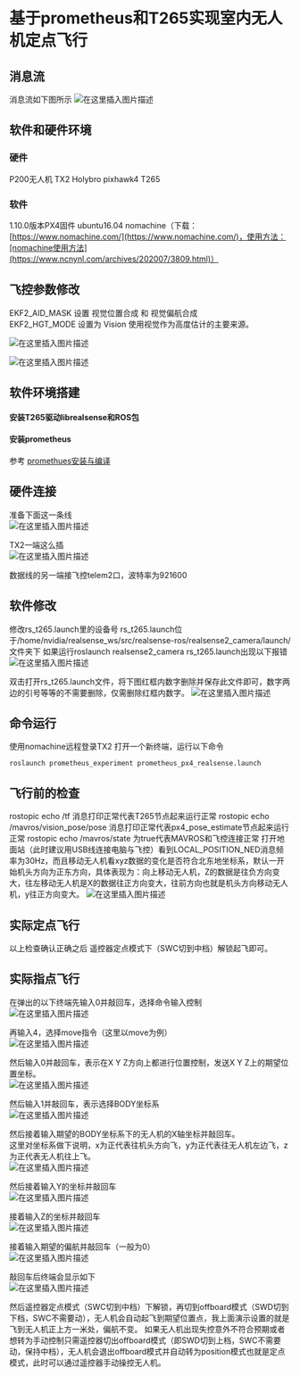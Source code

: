 ﻿
# 基于prometheus和T265实现室内无人机定点飞行
## 消息流
消息流如下图所示
![在这里插入图片描述](https://img-blog.csdnimg.cn/20201127005642921.png#pic_center)
## 软件和硬件环境
### 硬件
P200无人机
TX2
Holybro pixhawk4
T265
### 软件
1.10.0版本PX4固件
ubuntu16.04
nomachine（下载：[https://www.nomachine.com/](https://www.nomachine.com/)，使用方法：[nomachine使用方法](https://www.ncnynl.com/archives/202007/3809.html)）
## 飞控参数修改
EKF2_AID_MASK 	设置 视觉位置合成 和 视觉偏航合成<br/>
EKF2_HGT_MODE 	设置为 Vision 使用视觉作为高度估计的主要来源。<br/>

![在这里插入图片描述](https://img-blog.csdnimg.cn/20201126224905726.png#pic_center)<br/>

![在这里插入图片描述](https://img-blog.csdnimg.cn/20201126224809796.png#pic_center)


## 软件环境搭建
#### 安装T265驱动librealsense和ROS包
#### 安装prometheus
  参考  [promethues安装与编译](https://github.com/amov-lab/Prometheus/wiki/%E5%AE%89%E8%A3%85%E5%8F%8A%E7%BC%96%E8%AF%91)

## 硬件连接

准备下面这一条线<br/>
![在这里插入图片描述](https://img-blog.csdnimg.cn/2020112711014747.png)<br/>

TX2一端这么插<br/>
![在这里插入图片描述](https://img-blog.csdnimg.cn/20201127110050829.png)<br/>

数据线的另一端接飞控telem2口，波特率为921600

## 软件修改
修改rs_t265.launch里的设备号
rs_t265.launch位于/home/nvidia/realsense_ws/src/realsense-ros/realsense2_camera/launch/文件夹下
如果运行roslaunch realsense2_camera rs_t265.launch出现以下报错
![在这里插入图片描述](https://img-blog.csdnimg.cn/20201203142716743.png)

双击打开rs_t265.launch文件，将下图红框内数字删除并保存此文件即可，数字两边的引号等等的不需要删除，仅需删除红框内数字。
![在这里插入图片描述](https://img-blog.csdnimg.cn/20201213194531547.png)
## 命令运行
使用nomachine远程登录TX2
打开一个新终端，运行以下命令
```
roslaunch prometheus_experiment prometheus_px4_realsense.launch
```

## 飞行前的检查
rostopic echo /tf      消息打印正常代表T265节点起来运行正常
rostopic echo /mavros/vision_pose/pose    消息打印正常代表px4_pose_estimate节点起来运行正常
rostopic echo /mavros/state   为true代表MAVROS和飞控连接正常
打开地面站（此时建议用USB线连接电脑与飞控）看到LOCAL_POSITION_NED消息频率为30Hz，而且移动无人机看xyz数据的变化是否符合北东地坐标系，默认一开始机头方向为正东方向，具体表现为：向上移动无人机，Z的数据是往负方向变大，往左移动无人机是X的数据往正方向变大，往前方向也就是机头方向移动无人机，y往正方向变大。
![在这里插入图片描述](https://img-blog.csdnimg.cn/20201127000451770.png)

## 实际定点飞行
以上检查确认正确之后
遥控器定点模式下（SWC切到中档）解锁起飞即可。


## 实际指点飞行

在弹出的以下终端先输入0并敲回车，选择命令输入控制<br/>
![在这里插入图片描述](https://img-blog.csdnimg.cn/2021011809100474.png)<br/>

再输入4，选择move指令（这里以move为例）<br/>
![在这里插入图片描述](https://img-blog.csdnimg.cn/20210118092754801.png)<br/>

然后输入0并敲回车，表示在X Y Z方向上都进行位置控制，发送X Y Z上的期望位置坐标。<br/>
![在这里插入图片描述](https://img-blog.csdnimg.cn/20210118092842629.png)<br/>

然后输入1并敲回车，表示选择BODY坐标系<br/>
![在这里插入图片描述](https://img-blog.csdnimg.cn/20210118092943313.png)<br/>

然后接着输入期望的BODY坐标系下的无人机的X轴坐标并敲回车。<br/>
这里对坐标系做下说明，x为正代表往机头方向飞，y为正代表往无人机左边飞，z为正代表无人机往上飞。<br/>
![在这里插入图片描述](https://img-blog.csdnimg.cn/20210118090756850.png)<br/>

然后接着输入Y的坐标并敲回车<br/>
![在这里插入图片描述](https://img-blog.csdnimg.cn/20210118093210828.png)<br/>

接着输入Z的坐标并敲回车<br/>
![在这里插入图片描述](https://img-blog.csdnimg.cn/20210118093318669.png)<br/>

接着输入期望的偏航并敲回车（一般为0）<br/>
![在这里插入图片描述](https://img-blog.csdnimg.cn/20210118093434421.png)<br/>

敲回车后终端会显示如下<br/>
![在这里插入图片描述](https://img-blog.csdnimg.cn/20210118093602113.png)<br/>

然后遥控器定点模式（SWC切到中档）下解锁，再切到offboard模式（SWD切到下档，SWC不需要动），无人机会自动起飞到期望位置点，我上面演示设置的就是飞到无人机正上方一米处，偏航不变。
如果无人机出现失控意外不符合预期或者想转为手动控制只需遥控器切出offboard模式（即SWD切到上档，SWC不需要动，保持中档），无人机会退出offboard模式并自动转为position模式也就是定点模式，此时可以通过遥控器手动操控无人机。
